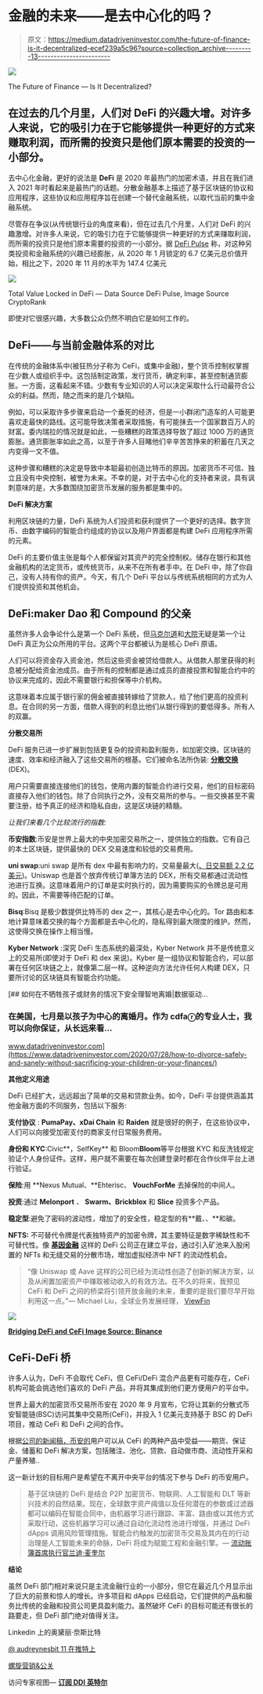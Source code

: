 # 金融的未来——是去中心化的吗？

> 原文：<https://medium.datadriveninvestor.com/the-future-of-finance-is-it-decentralized-ecef239a5c96?source=collection_archive---------13----------------------->

![](img/7ed6a4cf7a66ab371db8a785429498d2.png)

The Future of Finance — Is It Decentralized?

## 在过去的几个月里，人们对 DeFi 的兴趣大增。对许多人来说，它的吸引力在于它能够提供一种更好的方式来赚取利润，而所需的投资只是他们原本需要的投资的一小部分。

去中心化金融，更好的说法是 **DeFi** 是 2020 年最热门的加密术语，并且在我们进入 2021 年时看起来是最热门的话题。分散金融基本上描述了基于区块链的协议和应用程序，这些协议和应用程序旨在创建一个替代金融系统，以取代当前的集中金融系统。

尽管存在争议(从传统银行业的角度来看)，但在过去几个月里，人们对 DeFi 的兴趣激增。对许多人来说，它的吸引力在于它能够提供一种更好的方式来赚取利润，而所需的投资只是他们原本需要的投资的一小部分。据 [DeFi Pulse](https://defipulse.com/) 称，对这种另类投资和金融系统的兴趣已经膨胀，从 2020 年 1 月锁定的 6.7 亿美元总价值开始，相比之下，2020 年 11 月的水平为 147.4 亿美元

![](img/349668c2f26a30b60bb522bbe573236f.png)

Total Value Locked in DeFi — Data Source DeFi Pulse, Image Source CryptoRank

即使对它很感兴趣，大多数公众仍然不明白它是如何工作的。

## **DeFi——与当前金融体系的对比**

在传统的金融体系中(被狂热分子称为 CeFi，或集中金融)，整个货币控制权掌握在少数人或组织手中。这包括制定政策，发行货币，确定利率，甚至控制通货膨胀。一方面，这看起来不错。少数有专业知识的人可以决定采取什么行动最符合公众的利益。然而，随之而来的是几个缺陷。

例如，可以采取许多步骤来启动一个垂死的经济，但是一小群闭门造车的人可能更喜欢走最快的路线。这可能导致决策者采取措施，有可能抹去一个国家数百万人的财富。委内瑞拉的情况就是如此，一些糟糕的政策选择导致了超过 1000 万的通货膨胀。通货膨胀率如此之高，以至于许多人目睹他们辛辛苦苦挣来的积蓄在几天之内变得一文不值。

这种步骤和糟糕的决定是导致中本聪最初创造比特币的原因。加密货币不可信、独立且没有中央控制，被誉为未来。不幸的是，对于去中心化的支持者来说，具有讽刺意味的是，大多数围绕加密货币发展的服务都是集中的。

**DeFi 解决方案**

利用区块链的力量，DeFi 系统为人们投资和获利提供了一个更好的选择。数字货币、由数字编码的智能合约组成的协议以及用户界面都是构建 DeFi 应用程序所需的元素。

DeFi 的主要价值主张是每个人都保留对其资产的完全控制权。储存在银行和其他金融机构的法定货币，或传统货币，从来不在所有者手中。在 DeFi 中，除了你自己，没有人持有你的资产。今天，有几个 DeFi 平台以与传统系统相同的方式为人们提供投资和其他机会。

## **DeFi:maker Dao 和 Compound 的父亲**

虽然许多人会争论什么是第一个 DeFi 系统，但[马克尔道](https://makerdao.com/en/)和[大院](https://compound.finance/)无疑是第一个让 DeFi 真正为公众所用的平台。这两个平台都被认为是核心 DeFi 原语。

人们可以将资金存入资金池，然后这些资金被贷给借款人。从借款人那里获得的利息被分配给资金池成员。由于所有的控制都是通过成员的直接投票和智能合约中的协议来完成的，因此不需要银行和担保等中介机构。

这意味着本应属于银行家的佣金被直接转嫁给了贷款人，给了他们更高的投资利息。在合同的另一方面，借款人得到的利息比他们从银行得到的要低得多。所有人的双赢。

**分散交易所**

DeFi 服务已进一步扩展到包括更复杂的投资和盈利服务，如加密交换。区块链的速度、效率和经济融入了这些交易所的根基。它们被命名法所伪装: [**分散交换**](https://en.wikipedia.org/wiki/Decentralized_exchange) (DEX)。

用户只需要直接连接他们的钱包，使用内置的智能合约进行交易，他们的目标密码直接存入他们的钱包。除了合同执行之外，没有交易所的参与。一些交换甚至不需要注册，给予真正的经济和隐私自由，这是区块链的精髓。

*让我们来看几个比较流行的指数:*

**币安指数**:币安是世界上最大的中央加密交易所之一，提供独立的指数。它有自己的本土区块链，提供最快的 DEX 交易速度和较低的交易费用。

**uni swap**:uni swap 是所有 dex 中最有影响力的，交易量最大([、日交易额 2.2 亿美元](https://www.bnnbloomberg.ca/defi-boom-makes-uniswap-most-sought-after-crypto-exchange-1.1509130))。Uniswap 也是首个放弃传统订单簿方法的 DEX，所有交易都通过流动性池进行互换。这意味着用户的订单是实时执行的，因为需要购买的令牌总是可用的。因此，不需要等待匹配的订单。

**Bisq**:Bisq 是极少数提供比特币的 dex 之一，其核心是去中心化的。Tor 路由和本地计算意味着交换的每个方面都是去中心化的，隐私得到最大限度的维护。然而，这使得交换在操作上相当慢。

**Kyber Network** :深究 DeFi 生态系统的最深处，Kyber Network 并不是传统意义上的交易所(即使对于 DeFi 和 dex 来说)。Kyber 是一组协议和智能合约，可以部署在任何区块链之上，就像第二层一样。这种逆向方法允许任何人构建 DEX，只要所讨论的区块链具有智能合约功能。

[](https://www.datadriveninvestor.com/2020/07/28/how-to-divorce-safely-and-sanely-without-sacrificing-your-children-or-your-finances/) [## 如何在不牺牲孩子或财务的情况下安全理智地离婚|数据驱动…

### 在美国，七月是以孩子为中心的离婚月。作为 cdfaⓡ的专业人士，我可以向你保证，从长远来看…

www.datadriveninvestor.com](https://www.datadriveninvestor.com/2020/07/28/how-to-divorce-safely-and-sanely-without-sacrificing-your-children-or-your-finances/) 

**其他定义用途**

DeFi 已经扩大，远远超出了简单的交易和贷款业务。如今，DeFi 平台提供涵盖其他金融方面的不同服务，包括以下服务:

**支付协议** : **PumaPay、xDai Chain** 和 **Raiden** 就是很好的例子，在这些协议中，人们可以向接受加密支付的商家支付日常服务费用。

**身份和 KYC**:Civic**，SelfKey** 和 Bloom**Bloom**等平台根据 KYC 和反洗钱规定验证个人身份证件。这样，用户就不需要在每次创建登录时都在合作伙伴平台上进行验证。

**保险**:用 **Nexus Mutual、**Ehterisc、 **VouchForMe** 去掉保险的中间人。

**投资**:通过 **Melonport** 、 **Swarm、Brickblox** 和 **Slice** 投资多个产品。

**稳定型**:避免了密码的波动性，增加了的安全性，稳定型的有**戴、、**和碳。

**NFTS:** 不可替代令牌是代表独特资产的加密令牌，其主要特征是数字稀缺性和不可替代性。像 [**基因金融**](https://gene.finance/) 这样的 DeFi 公司正在建立平台，通过引入矿池来入股闲置的 NFTs 和无缝交易的分散市场，增加虚拟经济中 NFT 的流动性机会。

> “像 Uniswap 或 Aave 这样的公司已经为流动性创造了创新的解决方案，以及从闲置加密资产中赚取被动收入的有效方法。在不久的将来，我预见 CeFi 和 DeFi 之间的桥梁将引领开放金融的未来，重要的是我们要尽早开始利用这一点。”— Michael Liu，全球业务发展经理， [ViewFin](https://www.viewfin.com/)

![](img/d25141dece7b4b6ee78cbaed891fe906.png)

[**Bridging DeFi and CeFi Image Source: Binance**](https://www.binance.com/en/blog/421499824684900972/Bridging-DeFi-and-CeFi-Introducing-a-%24100M-Support-Fund-for-DeFi-Projects-on-Binance-Smart-Chain/)

## CeFi-DeFi 桥

许多人认为，DeFi 不会取代 CeFi，但 CeFi/DeFi 混合产品更有可能存在，CeFi 机构可能会挑选他们喜欢的 DeFi 产品，并将其集成到他们更方便用户的平台中。

世界上最大的加密货币交易所币安在 2020 年 9 月宣布，它将让其新的分散式币安智能链(BSC)访问其集中交易所(CeFi)，并投入 1 亿美元支持基于 BSC 的 DeFi 项目，推动 CeFi 和 DeFi 之间的合作。

根据[公司的新闻稿，币安的](https://www.binance.com/en/blog/421499824684900972/Bridging-DeFi-and-CeFi-Introducing-a-%24100M-Support-Fund-for-DeFi-Projects-on-Binance-Smart-Chain/)用户可以从 CeFi 的两种产品中受益——期货、保证金、储蓄和 DeFi 解决方案，包括赌注、池化、贷款、自动做市商、流动性开采和产量养殖..

这一新计划的目标用户是希望在不离开中央平台的情况下参与 DeFi 的币安用户。

> 基于区块链的 DeFi 是结合 P2P 加密货币、物联网、人工智能和 DLT 等新兴技术的自然结果。现在，全球数字资产阈值以及任何潜在的参数或过滤器都可以编码在智能合同中，由机器学习进行跟踪、丰富、路由或以其他方式采取行动，这些机器学习可以通过自动化流动性池进行增强，并通过 DeFi dApps 调用风险管理措施。智能合约触发的加密货币交易及其内在的行动治理是人工智能未来的命脉，DeFi 将成为赋能工程和金融引擎。— [流动账簿首席执行官兰迪·麦奎尔](https://www.linkedin.com/in/randy-mcguire-a61428/)

**结论**

虽然 DeFi 部门相对来说只是主流金融行业的一小部分，但它在最近几个月显示出了巨大的前景和惊人的增长。许多项目和 dApps 已经启动，它们提供的产品和服务比传统的金融和投资公司更具盈利能力。虽然破坏 CeFi 的目标可能还有很长的路要走，但 DeFi 部门绝对值得关注。

Linkedin 上的奥黛丽·奈斯比特

[@ audreynesbit 11 在推特上](https://twitter.com/AudreyNesbitt11)

[螺旋营销&公关](http://www.spinspirational.com/)

访问专家视图— [**订阅 DDI 英特尔**](https://datadriveninvestor.com/ddi-intel)